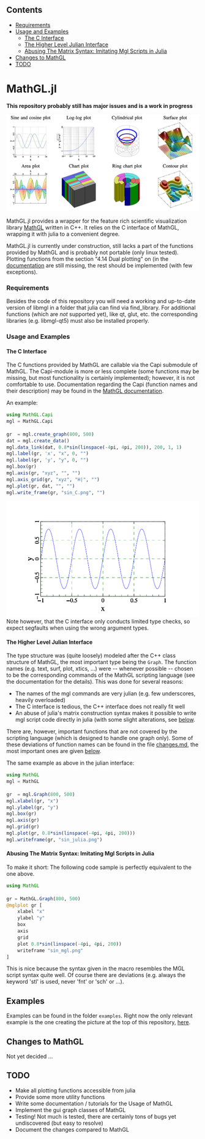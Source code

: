 <!--- This file is autogenerated to contain a toc -->

## Contents

- [Requirements ](#requirements)
- [Usage and Examples ](#usage-and-examples)
    - [The C Interface ](#the-c-interface)
    - [The Higher Level Julian Interface ](#the-higher-level-julian-interface)
    - [Abusing The Matrix Syntax: Imitating Mgl Scripts in Julia ](#abusing-the-matrix-syntax-imitating-mgl-scripts-in-julia)
- [Changes to MathGL](#changes-to-mathgl)
- [TODO](#todo)

<!-- end toc -->

# MathGL.jl
**This repository probably still has major issues and is a work in
progress**

![main example](/graphs/main_example.png?raw=true)

MathGL.jl provides a wrapper for the feature rich scientific visualization
library [MathGL](http://mathgl.sourceforge.net) written in C++. It relies
on the C interface of MathGL, wrapping it with julia to a convenient
degree.

MathGL.jl is currently under construction, still lacks a part of the
functions provided by MathGL and is probably not portable (only linux
tested). Plotting functions from the section "4.14 Dual plotting" on (in
the [documentation](http://mathgl.sourceforge.net/doc_en/Main.html)
are still missing, the rest should be implemented (with few exceptions).

### Requirements 
Besides the code of this repository you will need a working and up-to-date
version of libmgl in a folder that julia can find via find\_library. For
additional functions (which are *not* supported yet), like qt, glut, etc.
the corresponding libraries (e.g. libmgl-qt5) must also be installed
properly.


### Usage and Examples 
#### The C Interface 
The C functions provided by MathGL are callable via the Capi submodule of
MathGL. The Capi-module is more or less complete (some functions may be
missing, but most functionality is certainly implemented); however,
it is not comfortable to use. Documentation regarding the Capi (function
names and their description) may be found in the 
[MathGL documentation](http://mathgl.sourceforge.net/doc_en/Main.html).

An example: 
```julia
using MathGL.Capi
mgl = MathGL.Capi

gr  = mgl.create_graph(800, 500)
dat = mgl.create_data()
mgl.data_link(dat, 0.8*sin(linspace(-4pi, 4pi, 200)), 200, 1, 1)
mgl.label(gr, 'x', "x", 0, "")
mgl.label(gr, 'y', "y", 0, "")
mgl.box(gr)
mgl.axis(gr, "xyz", "", "")
mgl.axis_grid(gr, "xyz", "H|", "")
mgl.plot(gr, dat, "", "")
mgl.write_frame(gr, "sin_C.png", "")
```
![sin_C example](/graphs/sin_C.png?raw=true)
Note however, that the C interface only conducts limited type checks, so
expect segfaults when using the wrong argument types.

#### The Higher Level Julian Interface 
The type structure was (quite loosely) modeled after the C++ class
structure of MathGL, the most important type being the `Graph`. The
function names (e.g. text, surf, plot, xtics, ...) were -- whenever
possible -- chosen to be the corresponding commands of the MathGL scripting
language (see the documentation for the details). This was done for
several reasons:
    
* The names of the mgl commands are very julian (e.g. few underscores,
  heavily overloaded)
* The C interface is tedious, the C++ interface does not really
  fit well
* An abuse of julia's matrix construction syntax makes it possible to
  write mgl script code directly in julia (with some slight
  alterations, see [below](#abusing-the-matrix-syntax-imitating-mgl-scripts-in-julia).

There are, however, important functions that are not covered by the
scripting language (which is designed to handle one graph only).
Some of these deviations of function names can be found in the file
[changes.md](/changes.md), the most important ones are given
[below](#changes-to-mathgl).

The same example as above in the julian interface:
```julia
using MathGL
mgl = MathGL

gr  = mgl.Graph(800, 500)
mgl.xlabel(gr, "x")
mgl.ylabel(gr, "y")
mgl.box(gr)
mgl.axis(gr)
mgl.grid(gr)
mgl.plot(gr, 0.8*sin(linspace(-4pi, 4pi, 200)))
mgl.writeframe(gr, "sin_julia.png")
```

#### Abusing The Matrix Syntax: Imitating Mgl Scripts in Julia 
To make it short: The following code sample is perfectly equivalent to the
one above.
```julia
using MathGL

gr = MathGL.Graph(800, 500)
@mglplot gr [
    xlabel "x"
    ylabel "y"
    box
    axis
    grid
    plot 0.8*sin(linspace(-4pi, 4pi, 200))
    writeframe "sin_mgl.png"
]
```
This is nice because the syntax given in the macro resembles the
MGL script syntax quite well. Of course there are deviations (e.g. always
the keyword 'stl' is used, never 'fnt' or 'sch' or ...).

## Examples
Examples can be found in the folder `examples`. Right now the only relevant
example is the one creating the picture at the top of this repository,
[here](/examples/main_example.jl).

## Changes to MathGL
Not yet decided ... 

## TODO
* Make all plotting functions accessible from julia
* Provide some more utility functions
* Write some documentation / tutorials for the Usage of MathGL
* Implement the gui graph classes of MathGL
* Testing! Not much is tested, there are certainly tons of bugs yet
undiscovered (but easy to resolve)
* Document the changes compared to MathGL
